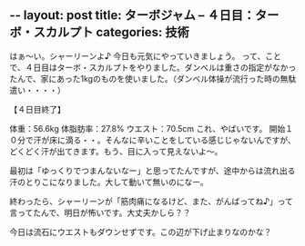 --
layout: post
title: ターボジャム – ４日目：ターボ・スカルプト
categories: 技術
--

はぁ～い。シャーリーンよ♪
今日も元気にやっていきましょう。
って、ことで、４日目はターボ・スカルプトをやりました。ダンベルは重さの指定がなかったんで、家にあった1kgのものを使いました。（ダンベル体操が流行った時の無駄遣い・・・・）

【４日目終了】

体重：56.6kg
体脂肪率：27.8%
ウエスト：70.5cm
これ、やばいです。
開始１０分で汗が床に滴る・・。そんなに辛いことをしている感じじゃないんですが、どくどく汗が出てきます。もう、目に入って見えないよ～。

最初は「ゆっくりでつまんないなー」と思ってたんですが、途中からは流れ出る汗のとりこになりました。大して動いて無いのになー。

終わったら、シャーリーンが「筋肉痛になるけど、また、がんばってね♪」って言ってたんで、明日が怖いです。大丈夫かしら？？

今日は流石にウエストもダウンせずです。この辺が下げ止まりなのかな？


